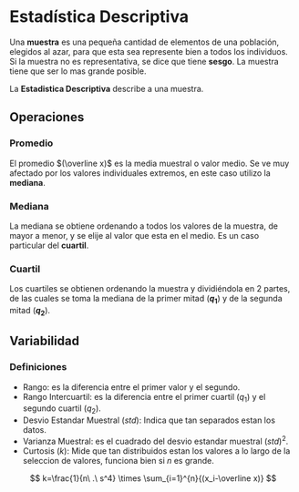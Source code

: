 # Estadística Descriptiva

Una **muestra** es una pequeña cantidad de elementos de una población, elegidos al azar, para que esta sea represente bien a todos los individuos. Si la muestra no es representativa, se dice que tiene **sesgo**. La muestra tiene que ser lo mas grande posible.

La **Estadistica Descriptiva** describe a una muestra.

## Operaciones

### Promedio

El promedio $(\overline x)$ es la media muestral o valor medio. Se ve muy afectado por los valores individuales extremos, en este caso utilizo la **mediana**.

### Mediana

La mediana se obtiene ordenando a todos los valores de la muestra, de mayor a menor, y se elije al valor que esta en el medio. Es un caso particular del **cuartil**.

### Cuartil

Los cuartiles se obtienen ordenando la muestra y dividiéndola en 2 partes, de las cuales se toma la mediana de la primer mitad (**$q_1$**) y de la segunda mitad (**$q_2$**).

## Variabilidad

### Definiciones

- Rango: es la diferencia entre el primer valor y el segundo.
- Rango Intercuartil: es la diferencia entre el primer cuartil ($q_1$) y el segundo cuartil ($q_2$).
- Desvio Estandar Muestral $(std)$: Indica que tan separados estan los datos.
- Varianza Muestral: es el cuadrado del desvio estandar muestral ${(std)}^2$.
- Curtosis $(k)$: Mide que tan distribuidos estan los valores a lo largo de la seleccion de valores, funciona bien si $n$ es grande.

$$
k=\frac{1}{n\ .\ s^4} \times \sum_{i=1}^{n}{(x_i-\overline x)}
$$